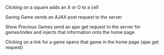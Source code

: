 Clicking on a square adds an X or O to a cell

Saving Game sends an AJAX post request to the server

Show Previous Games send an ajax get request to the server for games/index and injects that information onto the home page

Clicking on a link for a game opens that game in the home page (ajax get request)

